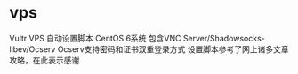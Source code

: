 # vps
Vultr VPS 自动设置脚本
CentOS 6系统
包含VNC Server/Shadowsocks-libev/Ocserv
Ocserv支持密码和证书双重登录方式
设置脚本参考了网上诸多文章攻略，在此表示感谢
